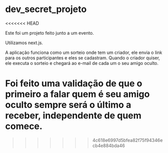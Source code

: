 # dev_secret_projeto
<<<<<<< HEAD

Este foi um projeto feito junto a um evento.

Utilizamos next.js.

A aplicação funciona como um sorteio onde tem um criador, ele envia o link para os outros participantes e eles se cadastram. Quando o criador quiser, ele executa o sorteio e chegará ao e-mail de cada um o seu amigo oculto.

Foi feito uma validação de que o primeiro a falar quem é seu amigo oculto sempre será o último a receber, independente de quem comece.
=======
>>>>>>> 4c618e6997d5bfea82f75f94346ecb4e884bda46

